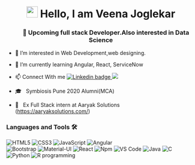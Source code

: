 <h1 align="center"><img width="30" src="https://emojis.slackmojis.com/emojis/images/1593555389/9579/blob_excited.gif?1593555389" alt="party blob" /> Hello, I am Veena Joglekar </h1>

<h3 align="center"> &nbsp; &nbsp;&nbsp; &nbsp; <b>🔭 Upcoming full stack Developer.Also interested in Data Science </b> </h3>



- 👀 I’m interested in Web Development,web designing.

- 🌱 I’m currently learning Angular, React, ServiceNow

- 📫 Connect With me
    <a href="https://www.linkedin.com/in/veena-joglekar-97a393122/">
    <img src="https://img.shields.io/badge/-LinkedIn-blue?style=flat-square&logo=Linkedin&logoColor=white&link=https://www.linkedin.com/in/shivashishyadav/" alt="Linkedin badge" />
  </a>
  <a href="mailto:veena1695@gmail.com">
    <img src="https://img.shields.io/badge/-Gmail-c14438?style=flat-square&logo=Gmail&logoColor=white&link=mailto:shivashishmca@gmail.com" />
  </a>
- 🎓 &nbsp; Symbiosis Pune 2020 Alumni(MCA)
      
 - 💼&nbsp;&nbsp;&nbsp;Ex Full Stack intern at Aaryak Solutions (https://aaryaksolutions.com/)

                          


<!---
veena1695/veena1695 is a ✨ special ✨ repository because its `README.md` (this file) appears on your GitHub profile.
You can click the Preview link to take a look at your changes.
--->


### Languages and Tools 🛠 

![HTML5](https://img.shields.io/badge/-HTML5-%23E44D27?style=flat-square&logo=html5&logoColor=ffffff)
![CSS3](https://img.shields.io/badge/-CSS3-%231572B6?style=flat-square&logo=css3)
![JavaScript](https://img.shields.io/badge/-JavaScript-%23F7DF1C?style=flat-square&logo=javascript&logoColor=000000&labelColor=%23F7DF1C&color=%23FFCE5A)
![Angular](https://img.shields.io/badge/-Angular-%23E44D27?style=flat-square&logo=angular&logoColor=ffffff) <br>
![Bootstrap](https://img.shields.io/badge/-Bootstrap-563D7C?style=flat-square&logo=Bootstrap)
![Material-UI](https://img.shields.io/badge/-Material%E2%80%93UI-0081CB?style=flat-square&logo=material-ui)
![React](https://img.shields.io/badge/-React-61DAFB?style=flat-square&logo=react&logoColor=ffffff)
![Npm](https://img.shields.io/badge/-npm-CB3837?style=flat-square&logo=npm)
![VS Code](http://img.shields.io/badge/-VS%20Code-007ACC?style=flat-square&logo=visual-studio-code&logoColor=ffffff)
![Java](http://img.shields.io/badge/-Java-5B4638?style=flat-square&logo=java&logoColor=ffffff)
![C](http://img.shields.io/badge/-C-A8B9CC?style=flat-square&logo=c&logoColor=ffffff)
![Python](http://img.shields.io/badge/-Python-3776AB?style=flat-square&logo=python&logoColor=ffffff)
![R programming](http://img.shields.io/badge/-R-3776AB?style=flat-square&logo=R&logoColor=ffffff)


<br/>

